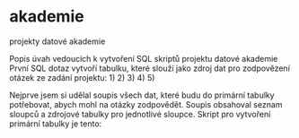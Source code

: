 # akademie
projekty datové akademie

Popis úvah vedoucích k vytvoření SQL skriptů projektu datové akademie
První SQL dotaz vytvoří tabulku, které slouží jako zdroj dat pro zodpovězení 
otázek ze zadání projektu:
1) 
2)
3)
4)
5)

Nejprve jsem si udělal soupis všech dat, které budu do primární tabulky potřebovat, abych mohl na otázky zodpovědět.
Soupis obsahoval seznam sloupců a zdrojové tabulky pro jednotlivé sloupce.
Skript pro vytvoření primární tabulky je tento:
